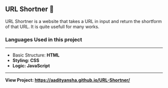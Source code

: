 
## URL Shortner 🔗

URL Shortner is a website that takes a URL in input and return the shortform of that URL. It is quite usefull for many works.

### Languages Used in this project

<hr>

<ul>
<li>Basic Structure: <b>HTML<b></li>
<li>Styling: <b>CSS<b></li>
<li>Logic: <b>JavaScript<b></li>
</ul>

<hr>
 
 
View Project:
<a href="https://aadityansha.github.io/URL-Shortner/" target="_blank">https://aadityansha.github.io/URL-Shortner/</a>
